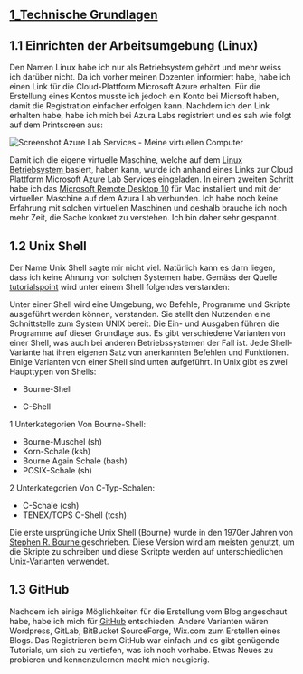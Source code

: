 
##  [1_Technische Grundlagen]()

## 1.1  Einrichten der Arbeitsumgebung (Linux)

Den Namen Linux habe ich nur als Betriebsystem gehört und mehr weiss ich darüber nicht. Da ich vorher meinen Dozenten informiert habe, habe ich einen Link für die Cloud-Plattform Microsoft Azure erhalten. Für die Erstellung eines Kontos musste ich jedoch ein Konto bei Micrsoft haben, damit die Registration einfacher erfolgen kann. Nachdem ich den Link erhalten habe, habe ich mich bei Azura Labs registriert und es sah wie folgt auf dem Printscreen aus:

![Screenshot Azure Lab Services - Meine virtuellen Computer](https://bain.felixlohmeier.de/images/01_azure-vms.png)

Damit ich die eigene virtuelle Maschine, welche auf dem [Linux Betriebsystem ](https://wiki.ubuntu.com/EoanErmine/ReleaseNotes ) basiert, haben kann, wurde ich anhand eines Links zur Cloud Plattform Microsoft Azure Lab Services eingeladen. In einem zweiten Schritt habe ich das [Microsoft Remote Desktop 10](https://apps.apple.com/de/app/microsoft-remote-desktop-10/id1295203466) für Mac installiert und mit der virtuellen Maschine auf dem Azura Lab verbunden. Ich habe noch keine Erfahrung mit solchen virtuellen Maschinen und deshalb brauche ich noch mehr Zeit, die Sache konkret zu verstehen. Ich bin daher sehr gespannt.

## 1.2 Unix Shell

Der Name Unix Shell sagte mir nicht viel. Natürlich kann es darn liegen, dass ich keine Ahnung von solchen Systemen habe. Gemäss der Quelle [tutorialspoint](https://www.tutorialspoint.com/unix/unix-what-is-shell.htm) wird unter einem Shell folgendes verstanden:

Unter einer Shell wird eine Umgebung, wo Befehle, Programme und Skripte ausgeführt werden können, verstanden. Sie stellt den Nutzenden eine Schnittstelle zum System UNIX bereit. Die Ein- und Ausgaben führen die Programme auf dieser Grundlage aus. Es gibt verschiedene Varianten von einer Shell, was auch bei anderen Betriebssystemen der Fall ist. Jede Shell-Variante hat ihren eigenen Satz von anerkannten Befehlen und Funktionen. Einige Varianten von einer Shell sind unten aufgeführt. In Unix gibt es zwei Haupttypen von Shells:

* Bourne-Shell 

* C-Shell 

1 Unterkategorien Von Bourne-Shell:
* Bourne-Muschel (sh)
* Korn-Schale (ksh)
* Bourne Again Schale (bash)
* POSIX-Schale (sh)

2 Unterkategorien Von C-Typ-Schalen:
* C-Schale (csh)
* TENEX/TOPS C-Shell (tcsh)

Die erste ursprüngliche Unix Shell (Bourne) wurde in den 1970er Jahren von [Stephen R. Bourne ](https://de.wikipedia.org/wiki/Stephen_R._Bourne) geschrieben. Diese Version wird am meisten genutzt, um die Skripte zu schreiben und diese Skritpte werden auf unterschiedlichen Unix-Varianten verwendet.

## 1.3 GitHub
Nachdem ich einige Möglichkeiten für die Erstellung vom Blog angeschaut habe, habe ich mich für [GitHub](https://github.com) entschieden. Andere Varianten wären Wordpress, GitLab, BitBucket SourceForge, Wix.com zum Erstellen eines Blogs. Das Registrieren beim GitHub war einfach und es gibt genügende Tutorials, um sich zu vertiefen, was ich noch vorhabe. Etwas Neues zu probieren und kennenzulernen macht mich neugierig.
